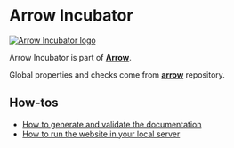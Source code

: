 # Arrow Incubator

[![Arrow Incubator logo](https://raw.githubusercontent.com/arrow-kt/arrow-site/master/docs/img/incubator/arrow-incubator-brand-sidebar.svg?sanitize=true)](https://arrow-kt.io)

Λrrow Incubator is part of [**Λrrow**](https://arrow-kt.io).

Global properties and checks come from [**arrow**](https://github.com/arrow-kt/arrow) repository.

## How-tos

* [How to generate and validate the documentation](https://github.com/arrow-kt/arrow/blob/master/docs/libraries/how-to-generate-and-validate-documentation.md)
* [How to run the website in your local server](https://github.com/arrow-kt/arrow/blob/master/docs/libraries/how-to-run-the-website-in-your-local-server.md)
